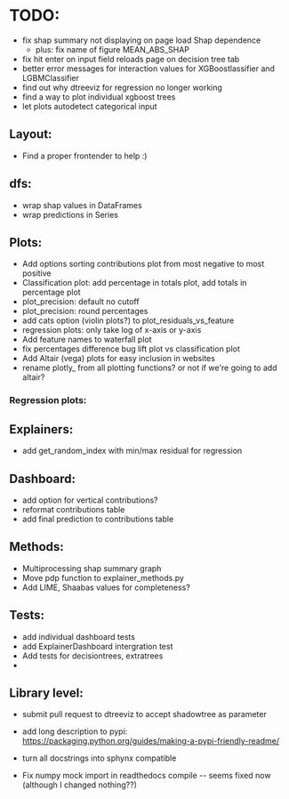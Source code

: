 
# TODO:
- fix shap summary not displaying on page load Shap dependence
    - plus:  fix name of figure MEAN_ABS_SHAP
- fix hit enter on input field reloads page on decision tree tab
- better error messages for interaction values for XGBoostlassifier and LGBMClassifier
- find out why dtreeviz for regression no longer working
- find a way to plot individual xgboost trees
- let plots autodetect categorical input

## Layout:
- Find a proper frontender to help :)

## dfs:
- wrap shap values in DataFrames
- wrap predictions in Series

## Plots:
- Add options sorting contributions plot from most negative to most positive
- Classification plot: add percentage in totals plot, add totals in percentage plot
- plot_precision: default no cutoff
- plot_precision: round percentages
- add cats option (violin plots?) to plot_residuals_vs_feature
- regression plots: only take log of x-axis or y-axis
- Add feature names to waterfall plot
- fix percentages difference bug lift plot vs classification plot
- Add Altair (vega) plots for easy inclusion in websites
- rename plotly_ from all plotting functions? or not if we're going to add altair?


### Regression plots:

## Explainers:
- add get_random_index with min/max residual for regression

## Dashboard:
- add option for vertical contributions?
- reformat contributions table
- add final prediction to contributions table

## Methods:
- Multiprocessing shap summary graph 
- Move pdp function to explainer_methods.py
- Add LIME, Shaabas values for completeness?

## Tests:

- add individual dashboard tests
- add ExplainerDashboard intergration test
- Add tests for decisiontrees, extratrees
- 
## Library level:
- submit pull request to dtreeviz to accept shadowtree as parameter
- add long description to pypi: https://packaging.python.org/guides/making-a-pypi-friendly-readme/

- turn all docstrings into sphynx compatible
- Fix numpy mock import in readthedocs compile -- seems fixed now (although I changed nothing??)

